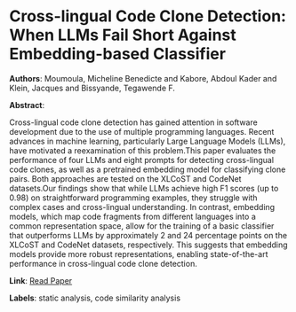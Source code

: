 # Cross-lingual Code Clone Detection: When LLMs Fail Short Against Embedding-based Classifier

**Authors**: Moumoula, Micheline Benedicte and Kabore, Abdoul Kader and Klein, Jacques and Bissyande, Tegawende F.

**Abstract**:

Cross-lingual code clone detection has gained attention in software development due to the use of multiple programming languages. Recent advances in machine learning, particularly Large Language Models (LLMs), have motivated a reexamination of this problem.This paper evaluates the performance of four LLMs and eight prompts for detecting cross-lingual code clones, as well as a pretrained embedding model for classifying clone pairs. Both approaches are tested on the XLCoST and CodeNet datasets.Our findings show that while LLMs achieve high F1 scores (up to 0.98) on straightforward programming examples, they struggle with complex cases and cross-lingual understanding. In contrast, embedding models, which map code fragments from different languages into a common representation space, allow for the training of a basic classifier that outperforms LLMs by approximately 2 and 24 percentage points on the XLCoST and CodeNet datasets, respectively. This suggests that embedding models provide more robust representations, enabling state-of-the-art performance in cross-lingual code clone detection.

**Link**: [Read Paper](https://doi.org/10.1145/3691620.3695335)

**Labels**: static analysis, code similarity analysis
